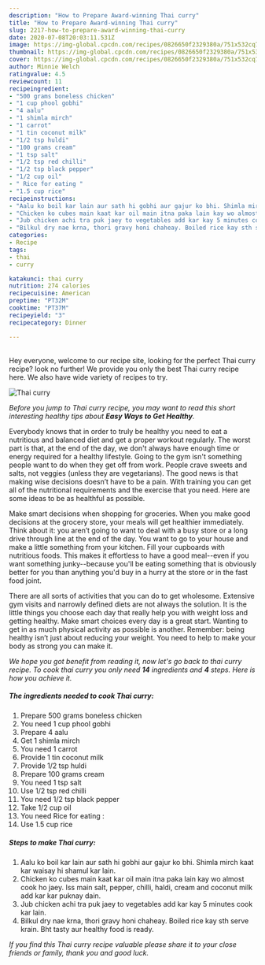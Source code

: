 ```yaml
---
description: "How to Prepare Award-winning Thai curry"
title: "How to Prepare Award-winning Thai curry"
slug: 2217-how-to-prepare-award-winning-thai-curry
date: 2020-07-08T20:03:11.531Z
image: https://img-global.cpcdn.com/recipes/0826650f2329380a/751x532cq70/thai-curry-recipe-main-photo.jpg
thumbnail: https://img-global.cpcdn.com/recipes/0826650f2329380a/751x532cq70/thai-curry-recipe-main-photo.jpg
cover: https://img-global.cpcdn.com/recipes/0826650f2329380a/751x532cq70/thai-curry-recipe-main-photo.jpg
author: Minnie Welch
ratingvalue: 4.5
reviewcount: 11
recipeingredient:
- "500 grams boneless chicken"
- "1 cup phool gobhi"
- "4 aalu"
- "1 shimla mirch"
- "1 carrot"
- "1 tin coconut milk"
- "1/2 tsp huldi"
- "100 grams cream"
- "1 tsp salt"
- "1/2 tsp red chilli"
- "1/2 tsp black pepper"
- "1/2 cup oil"
- " Rice for eating "
- "1.5 cup rice"
recipeinstructions:
- "Aalu ko boil kar lain aur sath hi gobhi aur gajur ko bhi. Shimla mirch kaat kar waisay hi shamul kar lain."
- "Chicken ko cubes main kaat kar oil main itna paka lain kay wo almost cook ho jaey. Iss main salt, pepper, chilli, haldi, cream and coconut milk add kar kar puknay dain."
- "Jub chicken achi tra puk jaey to vegetables add kar kay 5 minutes cook kar lain."
- "Bilkul dry nae krna, thori gravy honi chaheay. Boiled rice kay sth serve krain. Bht tasty aur healthy food is ready."
categories:
- Recipe
tags:
- thai
- curry

katakunci: thai curry 
nutrition: 274 calories
recipecuisine: American
preptime: "PT32M"
cooktime: "PT37M"
recipeyield: "3"
recipecategory: Dinner

---
```

<br>
Hey everyone, welcome to our recipe site, looking for the perfect Thai curry recipe? look no further! We provide you only the best Thai curry recipe here. We also have wide variety of recipes to try.
<br>


![Thai curry](https://img-global.cpcdn.com/recipes/0826650f2329380a/751x532cq70/thai-curry-recipe-main-photo.jpg)

<i>Before you jump to Thai curry recipe, you may want to read this short interesting healthy tips about <strong>Easy Ways to Get Healthy</strong>.</i>

Everybody knows that in order to truly be healthy you need to eat a nutritious and balanced diet and get a proper workout regularly. The worst part is that, at the end of the day, we don't always have enough time or energy required for a healthy lifestyle. Going to the gym isn't something people want to do when they get off from work. People crave sweets and salts, not veggies (unless they are vegetarians). The good news is that making wise decisions doesn’t have to be a pain. With training you can get all of the nutritional requirements and the exercise that you need. Here are some ideas to be as healthful as possible.

Make smart decisions when shopping for groceries. When you make good decisions at the grocery store, your meals will get healthier immediately. Think about it: you aren’t going to want to deal with a busy store or a long drive through line at the end of the day. You want to go to your house and make a little something from your kitchen. Fill your cupboards with nutritious foods. This makes it effortless to have a good meal--even if you want something junky--because you'll be eating something that is obviously better for you than anything you'd buy in a hurry at the store or in the fast food joint.

There are all sorts of activities that you can do to get wholesome. Extensive gym visits and narrowly defined diets are not always the solution. It is the little things you choose each day that really help you with weight loss and getting healthy. Make smart choices every day is a great start. Wanting to get in as much physical activity as possible is another. Remember: being healthy isn’t just about reducing your weight. You need to help to make your body as strong you can make it. 


<i>We hope you got benefit from reading it, now let's go back to thai curry recipe. To cook thai curry you only need <strong>14</strong> ingredients and <strong>4</strong> steps. Here is how you achieve it.
</i>

##### The ingredients needed to cook Thai curry:

1. Prepare 500 grams boneless chicken
1. You need 1 cup phool gobhi
1. Prepare 4 aalu
1. Get 1 shimla mirch
1. You need 1 carrot
1. Provide 1 tin coconut milk
1. Provide 1/2 tsp huldi
1. Prepare 100 grams cream
1. You need 1 tsp salt
1. Use 1/2 tsp red chilli
1. You need 1/2 tsp black pepper
1. Take 1/2 cup oil
1. You need  Rice for eating :
1. Use 1.5 cup rice


##### Steps to make Thai curry:

1. Aalu ko boil kar lain aur sath hi gobhi aur gajur ko bhi. Shimla mirch kaat kar waisay hi shamul kar lain.
1. Chicken ko cubes main kaat kar oil main itna paka lain kay wo almost cook ho jaey. Iss main salt, pepper, chilli, haldi, cream and coconut milk add kar kar puknay dain.
1. Jub chicken achi tra puk jaey to vegetables add kar kay 5 minutes cook kar lain.
1. Bilkul dry nae krna, thori gravy honi chaheay. Boiled rice kay sth serve krain. Bht tasty aur healthy food is ready.


<i>If you find this Thai curry recipe valuable please share it to your close friends or family, thank you and good luck.</i>
